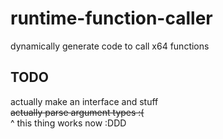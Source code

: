 # runtime-function-caller
 dynamically generate code to call x64 functions  
## TODO 
 actually make an interface and stuff  
 ~~actually parse argument types :(~~  
 ^ this thing works now :DDD 
